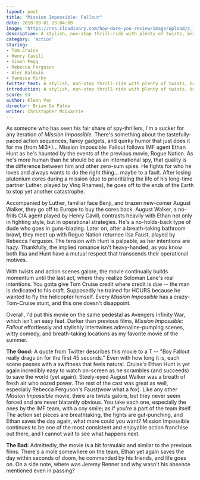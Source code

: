 ```yaml
---
layout: post
title: "Mission Impossible: Fallout"
date: 2018-08-01 23:04:08
image: 'https://res.cloudinary.com/how-dare-you-review/image/upload/c_fill,h_399,w_760/v1528671134/mission-impossible-fallout.jpg'
description: A stylish, non-stop thrill-ride with plenty of twists, brawls, and cunning to make 147 minutes breeze by effortlessly. I hope it's not the last we see of Ethan Hunt. -KV
category: 'action'
staring:
- Tom Cruise
- Henry Cavill
- Simon Pegg
- Rebecca Ferguson
- Alec Baldwin
- Vanessa Kirby
twitter_text: A stylish, non-stop thrill-ride with plenty of twists, brawls, and cunning to make 147 minutes breeze by effortlessly. I hope it's not the last we see of Ethan Hunt. -KV
introduction: A stylish, non-stop thrill-ride with plenty of twists, brawls, and cunning to make 147 minutes breeze by effortlessly. I hope it's not the last we see of Ethan Hunt. -KV
score: 93
author: Kleon Van
director: Brian De Palma
writer: Christopher McQuarrie
---
```




As someone who has seen his fair share of spy-thrillers, I'm a sucker for any iteration of *Mission Impossible.* There's something about the tastefully-paced action sequences, fancy gadgets, and quirky humor that just does it for me (from MI3+)... Mission Impossible: Fallout follows IMF agent Ethan Hunt as he's haunted by the events of the previous movie, Rogue Nation. As he's more human than he should be as an international spy, that quality is the difference between him and other zero-sum spies. He fights for who he loves and always wants to do the right thing... maybe to a fault. After losing plutonium cores during a mission (due to prioritizing the life of his long-time partner Luther, played by Ving Rhames), he goes off to the ends of the Earth to stop yet another catastrophe.

Accompanied by Luther, familiar face Benji, and brazen new-comer August Walker, they go off to Europe to buy the cores back. August Walker, a no-frills CIA agent played by Henry Cavill, contrasts heavily with Ethan not only in fighting style, but in operational strategies. He's a no-holds-back type of dude who goes in guns-blazing. Later on, after a breath-taking bathroom brawl, they meet up with Rogue Nation returnee Ilsa Faust, played by Rebecca Ferguson. The tension with Hunt is palpable, as her intentions are hazy. Thankfully, the implied romance isn't heavy-handed, as you know both Ilsa and Hunt have a mutual respect that transcends their operational motives.

With twists and action scenes galore, the movie continually builds momentum until the last act, where they realize Soloman Lane's real intentions. You gotta give Tom Cruise credit where credit is due -- the man is dedicated to his craft. Supposedly he trained for HOURS because he wanted to fly the helicopter himself. Every *Mission Impossible* has a crazy-Tom-Cruise stunt, and this one doesn't disappoint.

Overall, I'd put this movie on the same pedestal as Avengers Infinity War, which isn't an easy feat. Darker than previous films, *Mission Impossible: Fallout* effortlessly and stylishly intertwines adrenaline-pumping scenes, witty comedy, and breath-taking locations as my favorite movie of the summer.

**The Good:** A quote from Twitter describes this movie to a T -- "Boy Fallout really drags on for the first 45 seconds." Even with how long it is, each scene passes with a swiftness that feels natural. Cruise's Ethan Hunt is yet again incredibly easy to watch on-screen as he scrambles (and succeeds) to save the world (yet again). Steely-eyed August Walker was a breath of fresh air who oozed power. The rest of the cast was great as well, especially Rebecca Ferguson's Faust(wow what a fox). Like any other *Mission Impossible* movie, there are twists galore, but they never seem forced and are never blatantly obvious. You take each one, especially the ones by the IMF team, with a coy smile; as if you're a part of the team itself. The action set pieces are breathtaking, the fights are gut-punching, and Ethan saves the day again, what more could you want? Mission Impossible continues to be one of the most consistent and enjoyable action franchise out there, and I cannot wait to see what happens next.

**The Bad:** Admittedly, the movie is a bit formulaic and similar to the previous films. There's a mole somewhere on the team, Ethan yet again saves the day within seconds of doom, he commended by his friends, and life goes on. On a side note, where was Jeremy Renner and why wasn't his absence mentioned even in passing?

